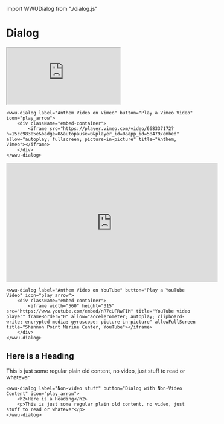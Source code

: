 import WWUDialog from "./dialog.js"

# Dialog

<wwu-dialog label="Anthem Video on Vimeo" button="Play a Vimeo Video" icon="play_arrow">
    <div className="embed-container">
        <iframe src="https://player.vimeo.com/video/668337172?h=15cc98305e&badge=0&autopause=0&player_id=0&app_id=58479/embed" allow="autoplay; fullscreen; picture-in-picture" title="Anthem, Vimeo"></iframe>
    </div>
</wwu-dialog>

```
<wwu-dialog label="Anthem Video on Vimeo" button="Play a Vimeo Video" icon="play_arrow">
    <div className="embed-container">
        <iframe src="https://player.vimeo.com/video/668337172?h=15cc98305e&badge=0&autopause=0&player_id=0&app_id=58479/embed" allow="autoplay; fullscreen; picture-in-picture" title="Anthem, Vimeo"></iframe>
    </div>
</wwu-dialog>
```

<wwu-dialog label="Anthem Video on YouTube" button="Play a YouTube Video" icon="play_arrow">
    <div className="embed-container">
        <iframe width="560" height="315" src="https://www.youtube.com/embed/nR7cUFRwTIM" title="YouTube video player" frameBorder="0" allow="accelerometer; autoplay; clipboard-write; encrypted-media; gyroscope; picture-in-picture" allowFullScreen title="Shannon Point Marine Center, YouTube"></iframe>
    </div>
</wwu-dialog>

```
<wwu-dialog label="Anthem Video on YouTube" button="Play a YouTube Video" icon="play_arrow">
    <div className="embed-container">
        <iframe width="560" height="315" src="https://www.youtube.com/embed/nR7cUFRwTIM" title="YouTube video player" frameBorder="0" allow="accelerometer; autoplay; clipboard-write; encrypted-media; gyroscope; picture-in-picture" allowFullScreen title="Shannon Point Marine Center, YouTube"></iframe>
    </div>
</wwu-dialog>
```

<wwu-dialog label="Non-video stuff" button="Dialog with Non-Video Content" icon="play_arrow">
    <h2>Here is a Heading</h2>
    <p>This is just some regular plain old content, no video, just stuff to read or whatever</p>
</wwu-dialog>

```
<wwu-dialog label="Non-video stuff" button="Dialog with Non-Video Content" icon="play_arrow">
    <h2>Here is a Heading</h2>
    <p>This is just some regular plain old content, no video, just stuff to read or whatever</p>
</wwu-dialog>
```